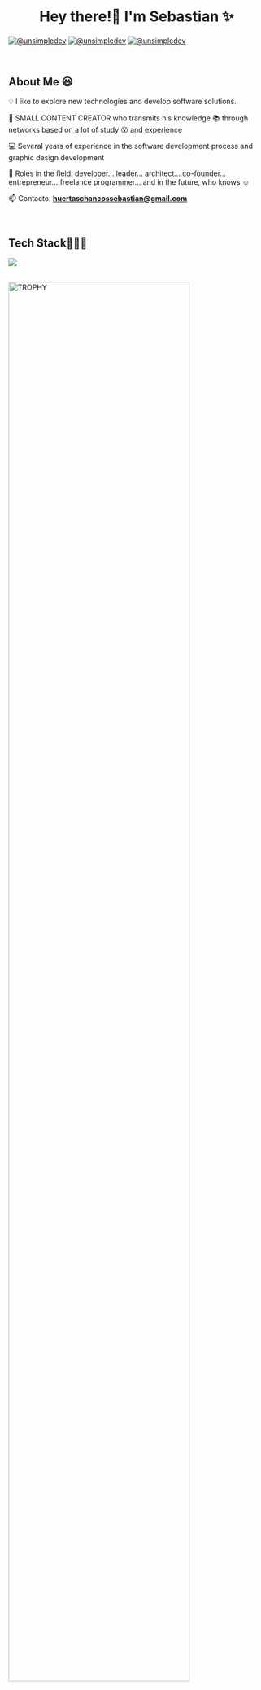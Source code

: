 <h1 align="center">Hey there!👋  I'm Sebastian ✨ </h1> 

<p align="left">
  <a href="https://www.youtube.com/@_zeoliusnt_" target="blank"><img align="center" src="https://img.shields.io/badge/YouTube-FF0000?style=for-the-badge&logo=youtube&logoColor=white" alt="@unsimpledev"  /></a>
<a href="https://www.tiktok.com/@zeoliusnt" target="blank"><img align="center" src="https://img.shields.io/badge/TikTok-000000?style=for-the-badge&logo=tiktok&logoColor=white" alt="@unsimpledev" /></a>
<a href = "mailto:huertaschancossebastian@gmail.com" target="blank"><img align="center" src="https://img.shields.io/badge/Gmail-D14836?style=for-the-badge&logo=gmail&logoColor=white" alt="@unsimpledev"  /></a>
  </p>
<br>
<h2>About Me 😃</h2>
<!--Intro start-->

<p align="left">
💡  I like to explore new technologies and develop software solutions.
  
🎥 SMALL CONTENT CREATOR who transmits his knowledge 📚 through networks based on a lot of study 😵 and experience

💻 Several years of experience in the software development process and graphic design development

📝 Roles in the field: developer... leader... architect... co-founder... entrepreneur... freelance programmer... and in the future, who knows ☺️

📫 Contacto: **huertaschancossebastian@gmail.com**
<!--Intro end-->
  </p>
<br>

<h2 >Tech Stack👨🏻‍💻</h2>
<!--tech stack icons-->
<p align="left">
  <a href="https://skillicons.dev">
    <img src="https://skillicons.dev/icons?i=androidstudio,c,cs,java,php,py,css,html,js,nodejs,mysql,sqlite,firebase,ai,pr,aftereffects,ps&perline=12" />
  </a>
</p>
<br>
<!-------------------------->

</table>
<!--- stats (end) -->

<!--- trophy (start) -->
<div align=left>
  <a href="https://github.com/ryo-ma/github-profile-trophy" title="Go to Source">
      <img align="center" width=84% src="https://github-profile-trophy.vercel.app/?username=unsimpledev&theme=radical&row=1&column=7&margin-h=15&margin-w=5&no-bg=true" alt="TROPHY" />
    </a>
</div>
<!--- trophy (start) -->


</p>        
<!--- stats (end) -->
